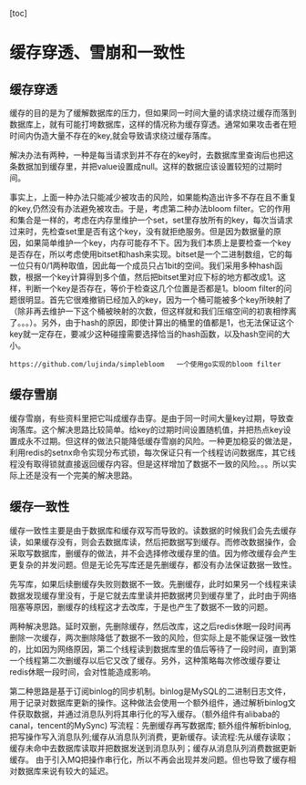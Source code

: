 [toc]

# 缓存穿透、雪崩和一致性



## 缓存穿透

缓存的目的是为了缓解数据库的压力，但如果同一时间大量的请求绕过缓存而落到数据库上，就有可能打垮数据库，这样的情况称为缓存穿透。通常如果攻击者在短时间内伪造大量不存在的key,就会导致请求绕过缓存落库。

解决办法有两种，一种是每当请求到并不存在的key时，去数据库里查询后也把这条数据加到缓存里，并把value设置成null。这样的数据应该设置较短的过期时间。

事实上，上面一种办法只能减少被攻击的风险，如果能构造出许多不存在且不重复的key,仍然没有办法避免被攻击。于是，考虑第二种办法bloom filter。它的作用和集合是一样的，考虑在内存里维护一个set，set里存放所有的key，每次当请求过来时，先检查set里是否有这个key，没有就拒绝服务。但是因为数据量的原因，如果简单维护一个key，内存可能存不下。因为我们本质上是要检查一个key是否存在，所以考虑使用bitset和hash来实现。bitset是一个二进制数组，它的每一位只有0/1两种取值，因此每一个成员只占1bit的空间。我们采用多种hash函数，根据一个key计算得到多个值，然后把bitset里对应下标的地方都改成1。这样，判断一个key是否存在，等价于检查这几个位置是否都是1。bloom filter的问题很明显。首先它很难撤销已经加入的key，因为一个桶可能被多个key所映射了（除非再去维护一下这个桶被映射的次数，但这样就和我们压缩空间的初衷相悖离了。。。）。另外，由于hash的原因，即使计算出的桶里的值都是1，也无法保证这个key就一定存在，要减少这种碰撞需要选择恰当的hash函数，以及hash空间的大小。

```
https://github.com/lujinda/simplebloom   一个使用go实现的bloom filter
```



## 缓存雪崩

缓存雪崩，有些资料里把它叫成缓存击穿。是由于同一时间大量key过期，导致查询落库。这个解决思路比较简单。给key的过期时间设置随机值，并把热点key设置成永不过期。但这样的做法只能降低缓存雪崩的风险。一种更加稳妥的做法是，利用redis的setnx命令实现分布式锁，每次保证只有一个线程访问数据库，其它线程没有取得锁就直接返回缓存内容。但是这样增加了数据不一致的风险。。。所以实际上还是没有一个完美的解决思路。



## 缓存一致性

缓存一致性主要是由于数据库和缓存双写而导致的。读数据的时候我们会先去缓存读，如果缓存没有，则会去数据库读，然后把数据写到缓存。而修改数据操作，会采取写数据库，删缓存的做法，并不会选择修改缓存里的值。因为修改缓存会产生更复杂的并发问题。但是无论先写库还是先删缓存，都没有办法保证数据一致性。

先写库，如果后续删缓存失败则数据不一致。先删缓存，此时如果另一个线程来读数据发现缓存里没有，于是它就去库里读并把数据拷贝到缓存里了，此时由于网络阻塞等原因，删缓存的线程这才去改库，于是也产生了数据不一致的问题。

两种解决思路。延时双删，先删除缓存，然后改库，这之后redis休眠一段时间再删除一次缓存，两次删除降低了数据不一致的风险，但实际上是不能保证强一致性的，比如因为网络原因，第二个线程读到数据库里的值后等待了一段时间，直到第一个线程第二次删缓存以后它又改了缓存。另外，这种策略每次修改缓存要让redis休眠一段时间，会对性能造成影响。

第二种思路是基于订阅binlog的同步机制。binlog是MySQL的二进制日志文件，用于记录对数据库更新的操作。这种做法会使用一个额外组件，通过解析binlog文件获取数据，并通过消息队列将其串行化的写入缓存。（额外组件有alibaba的canal，tencent的MySync) 写流程：先删缓存再写数据库; 额外组件解析binlog,把写操作写入消息队列;缓存从消息队列消费，更新缓存。读流程:先从缓存读取；缓存未命中去数据库读取并把数据发送到消息队列；缓存从消息队列消费数据更新缓存。 由于引入MQ把操作串行化，所以不再会出现并发问题。但也导致了缓存相对数据库来说有较大的延迟。 

